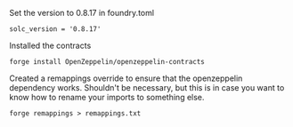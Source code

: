 Set the version to 0.8.17 in foundry.toml
```
solc_version = '0.8.17'
```

Installed the contracts
```
forge install OpenZeppelin/openzeppelin-contracts
```

Created a remappings override to ensure that the openzeppelin dependency works. Shouldn't be necessary, but this is in case you want to know how to rename your imports to something else.
```
forge remappings > remappings.txt
```

